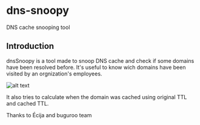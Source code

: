 dns-snoopy
==========

DNS cache snooping tool

Introduction
-----
dnsSnoopy is a tool made to snoop DNS cache and check if some domains have been resolved before. It's useful to know wich domains have been visited by an orgnization's employees.

![alt text](http://oi46.tinypic.com/33uvb7r.jpg")

It also tries to calculate when the domain was cached using original TTL and cached TTL.

Thanks to Écija and buguroo team
